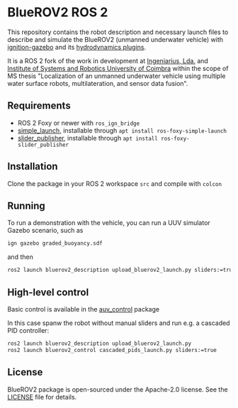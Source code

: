 # BlueROV2 ROS 2

This repository contains the robot description and necessary launch files to describe and simulate the BlueROV2 (unmanned underwater vehicle) with [ignition-gazebo](https://ignitionrobotics.org/libs/gazebo) and its [hydrodynamics plugins](https://ignitionrobotics.org/api/gazebo/5.0/underwater_vehicles.html).

It is a ROS 2 fork of the work in development at [Ingeniarius, Lda.](http://ingeniarius.pt/) and [Institute of Systems and Robotics University of Coimbra](https://www.isr.uc.pt/) within the scope of MS thesis "Localization of an unmanned underwater vehicle using multiple water surface robots, multilateration, and sensor data fusion".


## Requirements

- ROS 2 Foxy or newer with `ros_ign_bridge`
- [simple_launch](https://github.com/oKermorgant/simple_launch), installable through `apt install ros-foxy-simple-launch`
- [slider_publisher](https://github.com/oKermorgant/slider_publisher), installable through `apt install ros-foxy-slider_publisher`

## Installation 

Clone the package in your ROS 2 workspace `src` and compile with `colcon`

## Running 

To run a demonstration with the vehicle, you can run a UUV simulator Gazebo scenario, such as

```bash
ign gazebo graded_buoyancy.sdf
```

and then

```bash
ros2 launch bluerov2_description upload_bluerov2_launch.py sliders:=true
```

## High-level control

Basic control is available in the [auv_control](https://github.com/CentraleNantesROV/auv_control) package

In this case spanw the robot without manual sliders and run e.g. a cascaded PID controller:

```bash
ros2 launch bluerov2_description upload_bluerov2_launch.py
ros2 launch bluerov2_control cascaded_pids_launch.py sliders:=true
```


## License

BlueROV2 package is open-sourced under the Apache-2.0 license. See the
[LICENSE](LICENSE) file for details.
